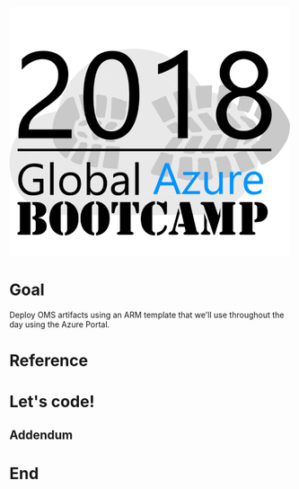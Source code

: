 ![gablogo][gablogo]
# Goal
Deploy OMS artifacts using an ARM template that we'll use throughout the day using the Azure Portal.

# Reference

# Let's code!
## Addendum

# End


[gablogo]: ../media/logo-2018-500x444.png "Global Azure Bootcamp logo"